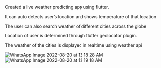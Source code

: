Created a live weather predicting app using flutter.

It can auto detects user’s location and shows temperature of that location

The user can also search weather of different cities across the globe

Location of user is determined through flutter geolocator plugin. 

The weather of the cities is displayed in realtime using weather api


![WhatsApp Image 2022-08-20 at 12 18 28 AM](https://user-images.githubusercontent.com/80091723/185688289-8272fbdc-1d43-421e-8e82-fa1dfe08966b.jpeg)
![WhatsApp Image 2022-08-20 at 12 19 18 AM](https://user-images.githubusercontent.com/80091723/185688304-2a0e570f-906a-43f9-8ce4-d7a9267191aa.jpeg)



    
